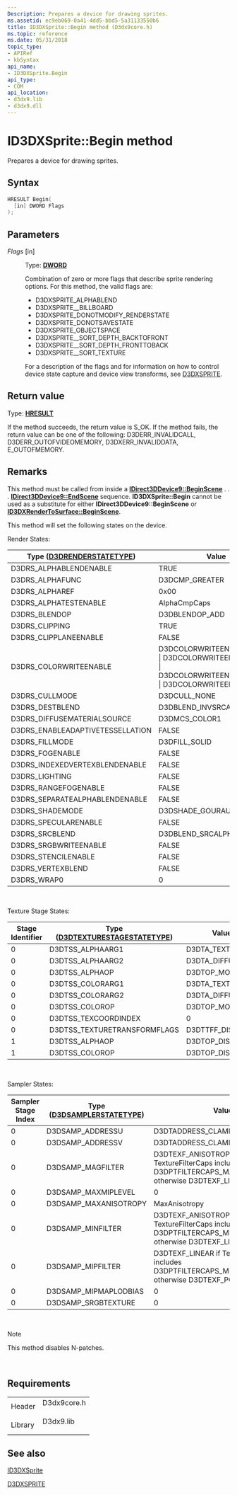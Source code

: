 ```yaml
---
Description: Prepares a device for drawing sprites.
ms.assetid: ec9eb069-0a41-4dd5-bbd5-5a31133550b6
title: ID3DXSprite::Begin method (D3dx9core.h)
ms.topic: reference
ms.date: 05/31/2018
topic_type: 
- APIRef
- kbSyntax
api_name: 
- ID3DXSprite.Begin
api_type: 
- COM
api_location: 
- d3dx9.lib
- d3dx9.dll
---
```


# ID3DXSprite::Begin method

Prepares a device for drawing sprites.

## Syntax


```C++
HRESULT Begin(
  [in] DWORD Flags
);
```



## Parameters

<dl> <dt>

*Flags* \[in\]
</dt> <dd>

Type: **[**DWORD**](../winprog/windows-data-types.md)**

Combination of zero or more flags that describe sprite rendering options. For this method, the valid flags are:

-   D3DXSPRITE\_ALPHABLEND
-   D3DXSPRITE\_\_BILLBOARD
-   D3DXSPRITE\_DONOTMODIFY\_RENDERSTATE
-   D3DXSPRITE\_DONOTSAVESTATE
-   D3DXSPRITE\_OBJECTSPACE
-   D3DXSPRITE\_\_SORT\_DEPTH\_BACKTOFRONT
-   D3DXSPRITE\_\_SORT\_DEPTH\_FRONTTOBACK
-   D3DXSPRITE\_\_SORT\_TEXTURE

For a description of the flags and for information on how to control device state capture and device view transforms, see [D3DXSPRITE](d3dxsprite.md).

</dd> </dl>

## Return value

Type: **[**HRESULT**](https://msdn.microsoft.com/library/Bb401631(v=MSDN.10).aspx)**

If the method succeeds, the return value is S\_OK. If the method fails, the return value can be one of the following: D3DERR\_INVALIDCALL, D3DERR\_OUTOFVIDEOMEMORY, D3DXERR\_INVALIDDATA, E\_OUTOFMEMORY.

## Remarks

This method must be called from inside a [**IDirect3DDevice9::BeginScene**](/windows/desktop/api) . . . [**IDirect3DDevice9::EndScene**](/windows/desktop/api) sequence. **ID3DXSprite::Begin** cannot be used as a substitute for either **IDirect3DDevice9::BeginScene** or [**ID3DXRenderToSurface::BeginScene**](id3dxrendertosurface--beginscene.md).

This method will set the following states on the device.

Render States:



| Type ([**D3DRENDERSTATETYPE**](./d3drenderstatetype.md)) | Value                                                                                                             |
|---------------------------------------------------------------|-------------------------------------------------------------------------------------------------------------------|
| D3DRS\_ALPHABLENDENABLE                                       | TRUE                                                                                                              |
| D3DRS\_ALPHAFUNC                                              | D3DCMP\_GREATER                                                                                                   |
| D3DRS\_ALPHAREF                                               | 0x00                                                                                                              |
| D3DRS\_ALPHATESTENABLE                                        | AlphaCmpCaps                                                                                                      |
| D3DRS\_BLENDOP                                                | D3DBLENDOP\_ADD                                                                                                   |
| D3DRS\_CLIPPING                                               | TRUE                                                                                                              |
| D3DRS\_CLIPPLANEENABLE                                        | FALSE                                                                                                             |
| D3DRS\_COLORWRITEENABLE                                       | D3DCOLORWRITEENABLE\_ALPHA \| D3DCOLORWRITEENABLE\_BLUE \| D3DCOLORWRITEENABLE\_GREEN \| D3DCOLORWRITEENABLE\_RED |
| D3DRS\_CULLMODE                                               | D3DCULL\_NONE                                                                                                     |
| D3DRS\_DESTBLEND                                              | D3DBLEND\_INVSRCALPHA                                                                                             |
| D3DRS\_DIFFUSEMATERIALSOURCE                                  | D3DMCS\_COLOR1                                                                                                    |
| D3DRS\_ENABLEADAPTIVETESSELLATION                             | FALSE                                                                                                             |
| D3DRS\_FILLMODE                                               | D3DFILL\_SOLID                                                                                                    |
| D3DRS\_FOGENABLE                                              | FALSE                                                                                                             |
| D3DRS\_INDEXEDVERTEXBLENDENABLE                               | FALSE                                                                                                             |
| D3DRS\_LIGHTING                                               | FALSE                                                                                                             |
| D3DRS\_RANGEFOGENABLE                                         | FALSE                                                                                                             |
| D3DRS\_SEPARATEALPHABLENDENABLE                               | FALSE                                                                                                             |
| D3DRS\_SHADEMODE                                              | D3DSHADE\_GOURAUD                                                                                                 |
| D3DRS\_SPECULARENABLE                                         | FALSE                                                                                                             |
| D3DRS\_SRCBLEND                                               | D3DBLEND\_SRCALPHA                                                                                                |
| D3DRS\_SRGBWRITEENABLE                                        | FALSE                                                                                                             |
| D3DRS\_STENCILENABLE                                          | FALSE                                                                                                             |
| D3DRS\_VERTEXBLEND                                            | FALSE                                                                                                             |
| D3DRS\_WRAP0                                                  | 0                                                                                                                 |



 

Texture Stage States:



| Stage Identifier | Type ([**D3DTEXTURESTAGESTATETYPE**](./d3dtexturestagestatetype.md)) | Value            |
|------------------|---------------------------------------------------------------------------|------------------|
| 0                | D3DTSS\_ALPHAARG1                                                         | D3DTA\_TEXTURE   |
| 0                | D3DTSS\_ALPHAARG2                                                         | D3DTA\_DIFFUSE   |
| 0                | D3DTSS\_ALPHAOP                                                           | D3DTOP\_MODULATE |
| 0                | D3DTSS\_COLORARG1                                                         | D3DTA\_TEXTURE   |
| 0                | D3DTSS\_COLORARG2                                                         | D3DTA\_DIFFUSE   |
| 0                | D3DTSS\_COLOROP                                                           | D3DTOP\_MODULATE |
| 0                | D3DTSS\_TEXCOORDINDEX                                                     | 0                |
| 0                | D3DTSS\_TEXTURETRANSFORMFLAGS                                             | D3DTTFF\_DISABLE |
| 1                | D3DTSS\_ALPHAOP                                                           | D3DTOP\_DISABLE  |
| 1                | D3DTSS\_COLOROP                                                           | D3DTOP\_DISABLE  |



 

Sampler States:



| Sampler Stage Index | Type ([**D3DSAMPLERSTATETYPE**](./d3dsamplerstatetype.md)) | Value                                                                                                          |
|---------------------|-----------------------------------------------------------------|----------------------------------------------------------------------------------------------------------------|
| 0                   | D3DSAMP\_ADDRESSU                                               | D3DTADDRESS\_CLAMP                                                                                             |
| 0                   | D3DSAMP\_ADDRESSV                                               | D3DTADDRESS\_CLAMP                                                                                             |
| 0                   | D3DSAMP\_MAGFILTER                                              | D3DTEXF\_ANISOTROPIC if TextureFilterCaps includes D3DPTFILTERCAPS\_MAGFANISOTROPIC; otherwise D3DTEXF\_LINEAR |
| 0                   | D3DSAMP\_MAXMIPLEVEL                                            | 0                                                                                                              |
| 0                   | D3DSAMP\_MAXANISOTROPY                                          | MaxAnisotropy                                                                                                  |
| 0                   | D3DSAMP\_MINFILTER                                              | D3DTEXF\_ANISOTROPIC if TextureFilterCaps includes D3DPTFILTERCAPS\_MINFANISOTROPIC; otherwise D3DTEXF\_LINEAR |
| 0                   | D3DSAMP\_MIPFILTER                                              | D3DTEXF\_LINEAR if TextureFilterCaps includes D3DPTFILTERCAPS\_MIPFLINEAR; otherwise D3DTEXF\_POINT            |
| 0                   | D3DSAMP\_MIPMAPLODBIAS                                          | 0                                                                                                              |
| 0                   | D3DSAMP\_SRGBTEXTURE                                            | 0                                                                                                              |



 

> [!Note]  
> This method disables N-patches.

 

## Requirements



|                    |                                                                                        |
|--------------------|----------------------------------------------------------------------------------------|
| Header<br/>  | <dl> <dt>D3dx9core.h</dt> </dl> |
| Library<br/> | <dl> <dt>D3dx9.lib</dt> </dl>   |



## See also

<dl> <dt>

[ID3DXSprite](id3dxsprite.md)
</dt> <dt>

[D3DXSPRITE](d3dxsprite.md)
</dt> </dl>

 

 